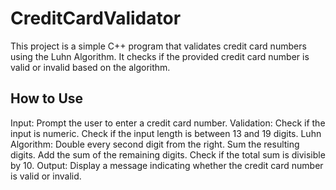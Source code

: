 # CreditCardValidator
This project is a simple C++ program that validates credit card numbers using the Luhn Algorithm. It checks if the provided credit card number is valid or invalid based on the algorithm.
## How to Use
Input:
Prompt the user to enter a credit card number.
Validation:
Check if the input is numeric.
Check if the input length is between 13 and 19 digits.
Luhn Algorithm:
Double every second digit from the right.
Sum the resulting digits.
Add the sum of the remaining digits.
Check if the total sum is divisible by 10.
Output:
Display a message indicating whether the credit card number is valid or invalid.
